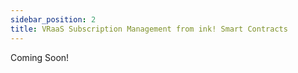 ```yaml
---
sidebar_position: 2
title: VRaaS Subscription Management from ink! Smart Contracts
---
```


Coming Soon!
